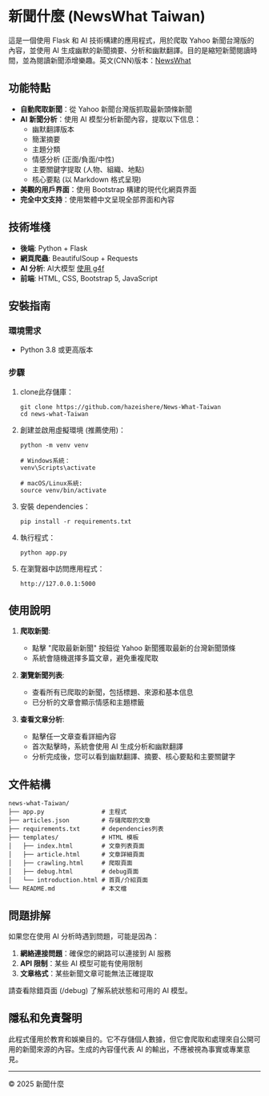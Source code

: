 # 新聞什麼 (NewsWhat Taiwan)

這是一個使用 Flask 和 AI 技術構建的應用程式，用於爬取 Yahoo 新聞台灣版的內容，並使用 AI 生成幽默的新聞摘要、分析和幽默翻譯。目的是縮短新聞閱讀時間，並為閱讀新聞添增樂趣。英文(CNN)版本：[NewsWhat](https://github.com/hazeishere/News-What)

## 功能特點

- **自動爬取新聞**：從 Yahoo 新聞台灣版抓取最新頭條新聞
- **AI 新聞分析**：使用 AI 模型分析新聞內容，提取以下信息：
  - 幽默翻譯版本
  - 簡潔摘要
  - 主題分類
  - 情感分析 (正面/負面/中性)
  - 主要關鍵字提取 (人物、組織、地點)
  - 核心要點 (以 Markdown 格式呈現)
- **美觀的用戶界面**：使用 Bootstrap 構建的現代化網頁界面
- **完全中文支持**：使用繁體中文呈現全部界面和內容

## 技術堆棧

- **後端**: Python + Flask
- **網頁爬蟲**: BeautifulSoup + Requests
- **AI 分析**: AI大模型 [使用 g4f](https://github.com/xtekky/gpt4free)
- **前端**: HTML, CSS, Bootstrap 5, JavaScript

## 安裝指南

### 環境需求
- Python 3.8 或更高版本

### 步驟

1. clone此存儲庫：
   ```
   git clone https://github.com/hazeishere/News-What-Taiwan
   cd news-what-Taiwan
   ```

2. 創建並啟用虛擬環境 (推薦使用)：
   ```
   python -m venv venv

   # Windows系統：
   venv\Scripts\activate

   # macOS/Linux系統:
   source venv/bin/activate
   ```

3. 安裝 dependencies：
   ```
   pip install -r requirements.txt
   ```

4. 執行程式：
   ```
   python app.py
   ```

5. 在瀏覽器中訪問應用程式：
   ```
   http://127.0.0.1:5000
   ```

## 使用說明

1. **爬取新聞**: 
   - 點擊 "爬取最新新聞" 按鈕從 Yahoo 新聞獲取最新的台灣新聞頭條
   - 系統會隨機選擇多篇文章，避免重複爬取

2. **瀏覽新聞列表**:
   - 查看所有已爬取的新聞，包括標題、來源和基本信息
   - 已分析的文章會顯示情感和主題標籤

3. **查看文章分析**:
   - 點擊任一文章查看詳細內容
   - 首次點擊時，系統會使用 AI 生成分析和幽默翻譯
   - 分析完成後，您可以看到幽默翻譯、摘要、核心要點和主要關鍵字

## 文件結構

```
news-what-Taiwan/
├── app.py                # 主程式
├── articles.json         # 存儲爬取的文章
├── requirements.txt      # dependencies列表
├── templates/            # HTML 模板
│   ├── index.html        # 文章列表頁面
│   ├── article.html      # 文章詳細頁面
│   ├── crawling.html     # 爬取頁面
│   ├── debug.html        # debug頁面
│   └── introduction.html # 首頁/介紹頁面
└── README.md             # 本文檔
```

## 問題排解

如果您在使用 AI 分析時遇到問題，可能是因為：

1. **網絡連接問題**：確保您的網路可以連接到 AI 服務
2. **API 限制**：某些 AI 模型可能有使用限制
3. **文章格式**：某些新聞文章可能無法正確提取

請查看除錯頁面 (/debug) 了解系統狀態和可用的 AI 模型。

## 隱私和免責聲明

此程式僅用於教育和娛樂目的。它不存儲個人數據，但它會爬取和處理來自公開可用的新聞來源的內容。生成的內容僅代表 AI 的輸出，不應被視為事實或專業意見。

---

© 2025 新聞什麼 